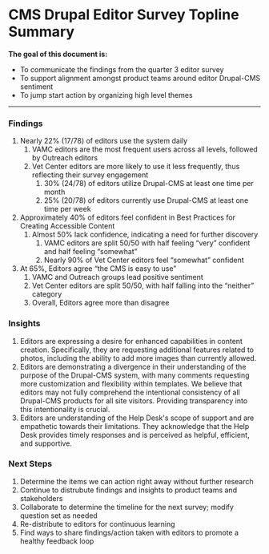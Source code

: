 # CMS Drupal Editor Survey Topline Summary


**The goal of this document is:**

 - To communicate the findings from the quarter 3 editor survey
 - To support alignment amongst product teams around editor Drupal-CMS sentiment
 - To jump start action by organizing high level themes
   
- - - 

### Findings

1. Nearly 22% (17/78) of editors use the system daily
    1. VAMC editors are the most frequent users across all levels, followed by Outreach editors
    2. Vet Center editors are more likely to use it less frequently, thus reflecting their survey engagement
        1. 30% (24/78) of editors utilize Drupal-CMS at least one time per month
        2. 25% (20/78) of editors currently use Drupal-CMS at least one time per week
2. Approximately 40% of editors feel confident in Best Practices for Creating Accessible Content
    1. Almost 50% lack confidence, indicating a need for further discovery
        1. VAMC editors are split 50/50 with half feeling “very” confident and half feeling “somewhat”
        2. Nearly 90% of Vet Center editors feel “somewhat” confident
3. At 65%, Editors agree “the CMS is easy to use”
    1. VAMC and Outreach groups lead positive sentiment
    2. Vet Center editors are split 50/50, with half falling into the “neither” category
    3. Overall, Editors agree more than disagree

### Insights
1. Editors are expressing a desire for enhanced capabilities in content creation. Specifically, they are requesting additional features related to photos, including the ability to add more images than currently allowed. 
2. Editors are demonstrating a divergence in their understanding of the purpose of the Drupal-CMS system, with many comments requesting more customization and flexibility within templates. We believe that editors may not fully comprehend the intentional consistency of all Drupal-CMS products for all site visitors. Providing transparency into this intentionality is crucial. 
3. Editors are understanding of the Help Desk's scope of support and are empathetic towards their limitations. They acknowledge that the Help Desk provides timely responses and is perceived as helpful, efficient, and supportive.

### Next Steps
1. Determine the items we can action right away without further research
2. Continue to distrubute findings and insights to product teams and stakeholders
4. Collaborate to determine the timeline for the next survey; modify question set as needed
6. Re-distribute to editors for continuous learning
7. Find ways to share findings/action taken with editors to promote a healthy feedback loop
